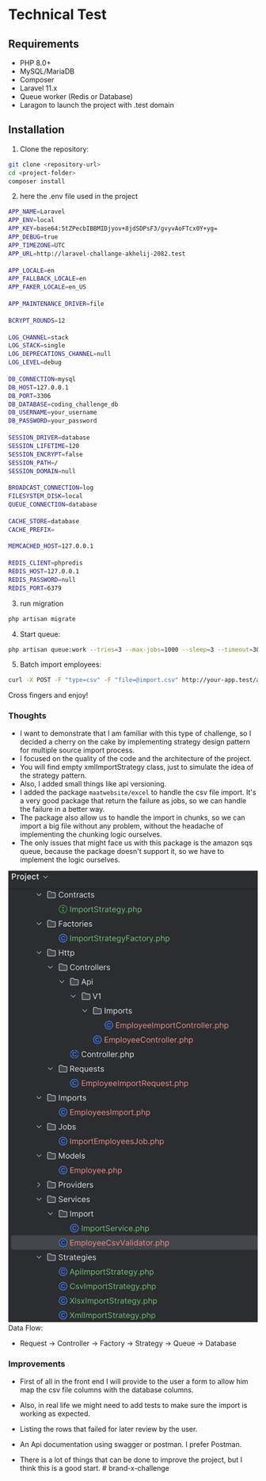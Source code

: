 # Technical Test

## Requirements

- PHP 8.0+
- MySQL/MariaDB
- Composer
- Laravel 11.x
- Queue worker (Redis or Database)
- Laragon to launch the project with .test domain

## Installation

1. Clone the repository:
```bash
git clone <repository-url>
cd <project-folder>
composer install
```
 2. here the .env file used in the project 
```bash
APP_NAME=Laravel
APP_ENV=local
APP_KEY=base64:5tZPecbIBBMIDjyov+8jdSDPsF3/gvyvAoFTcx0Y+yg=
APP_DEBUG=true
APP_TIMEZONE=UTC
APP_URL=http://laravel-challange-akhelij-2082.test

APP_LOCALE=en
APP_FALLBACK_LOCALE=en
APP_FAKER_LOCALE=en_US

APP_MAINTENANCE_DRIVER=file

BCRYPT_ROUNDS=12

LOG_CHANNEL=stack
LOG_STACK=single
LOG_DEPRECATIONS_CHANNEL=null
LOG_LEVEL=debug

DB_CONNECTION=mysql
DB_HOST=127.0.0.1
DB_PORT=3306
DB_DATABASE=coding_challenge_db
DB_USERNAME=your_username
DB_PASSWORD=your_password

SESSION_DRIVER=database
SESSION_LIFETIME=120
SESSION_ENCRYPT=false
SESSION_PATH=/
SESSION_DOMAIN=null

BROADCAST_CONNECTION=log
FILESYSTEM_DISK=local
QUEUE_CONNECTION=database

CACHE_STORE=database
CACHE_PREFIX=

MEMCACHED_HOST=127.0.0.1

REDIS_CLIENT=phpredis
REDIS_HOST=127.0.0.1
REDIS_PASSWORD=null
REDIS_PORT=6379
```
3. run migration
```bash
php artisan migrate
```

4. Start queue:
```bash
php artisan queue:work --tries=3 --max-jobs=1000 --sleep=3 --timeout=300
```

5. Batch import employees:
```bash
curl -X POST -F "type=csv" -F "file=@import.csv" http://your-app.test/api/v1/employee
```

Cross fingers and enjoy!

### Thoughts

- I want to demonstrate that I am familiar with this type of challenge, so I decided a cherry on the cake by implementing strategy design pattern for multiple source import process.
- I focused on the quality of the code and the architecture of the project.
- You will find empty xmlImportStrategy class, just to simulate the idea of the strategy pattern.
- Also, I added small things like api versioning.
- I added the package `maatwebsite/excel` to handle the csv file import. It's a very good package that return the failure as jobs, so we can handle the failure in a better way.
- The package also allow us to handle the import in chunks, so we can import a big file without any problem, without the headache of implementing the chunking logic ourselves.
- The only issues that might face us with this package is the amazon sqs queue, because the package doesn't support it, so we have to implement the logic ourselves.

![Architecture Diagram](architecture.png)
Data Flow:
- Request → Controller → Factory → Strategy → Queue → Database

### Improvements
- First of all in the front end I will provide to the user a form to allow him map the csv file columns with the database columns.

- Also, in real life we might need to add tests to make sure the import is working as expected.
- Listing the rows that failed for later review by the user.
- An Api documentation using swagger or postman. I prefer Postman.

- There is a lot of things that can be done to improve the project, but I think this is a good start.
#   b r a n d - x - c h a l l e n g e 
 
 